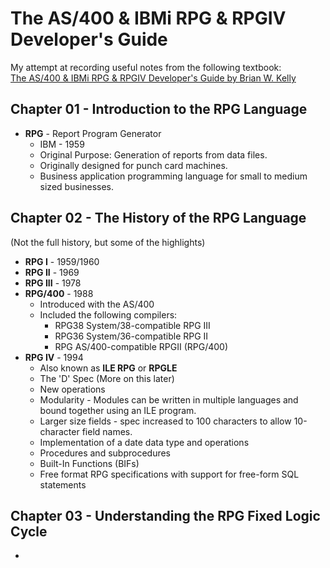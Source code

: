 # The AS/400 & IBMi RPG & RPGIV Developer's Guide
My attempt at recording useful notes from the following textbook: <br>
[The AS/400 & IBMi RPG & RPGIV Developer's Guide by Brian W. Kelly](https://www.amazon.com/gp/product/0998268313/ref=oh_aui_search_detailpage?ie=UTF8&psc=1)


## Chapter 01 - Introduction to the RPG Language
* **RPG** - Report Program Generator
  * IBM - 1959
  * Original Purpose: Generation of reports from data files.
  * Originally designed for punch card machines.
  * Business application programming language for small to medium sized businesses.


## Chapter 02 - The History of the RPG Language
(Not the full history, but some of the highlights)
* **RPG I** - 1959/1960
* **RPG II** - 1969
* **RPG III** - 1978
* **RPG/400** - 1988
  * Introduced with the AS/400
  * Included the following compilers:
    * RPG38 System/38-compatible RPG III
    * RPG36 System/36-compatible RPG II
    * RPG AS/400-compatible RPGII (RPG/400)
* **RPG IV** - 1994
  * Also known as **ILE RPG** or **RPGLE**
  * The 'D' Spec (More on this later)
  * New operations 
  * Modularity - Modules can be written in multiple languages and bound together using an ILE program.
  * Larger size fields - spec increased to 100 characters to allow 10-character field names.
  * Implementation of a date data type and operations
  * Procedures and subprocedures
  * Built-In Functions (BIFs)
  * Free format RPG specifications with support for free-form SQL statements


## Chapter 03 - Understanding the RPG Fixed Logic Cycle
* 
